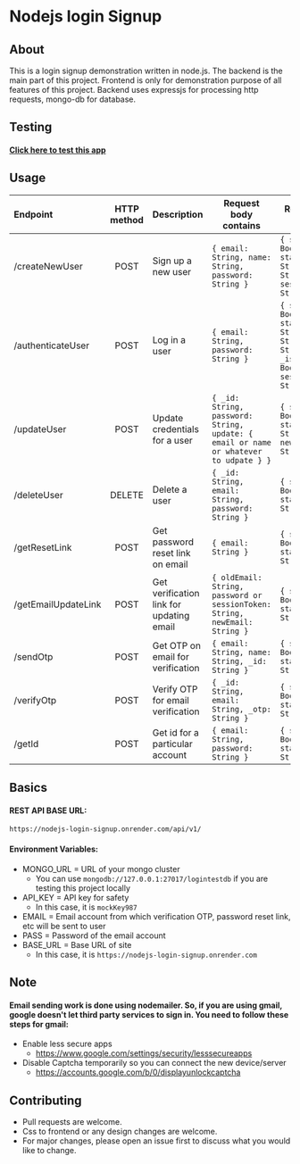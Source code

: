 # Nodejs login Signup

## About
This is a login signup demonstration written in node.js. The backend is the main part of this project. Frontend is only for demonstration purpose of all features of this project. Backend uses expressjs for processing http requests, mongo-db for database.

## Testing
#### [Click here to test this app](https://nodejs-login-signup.onrender.com/)

## Usage

| Endpoint | HTTP method | Description | Request body contains | Response data contains |
| :------- |:-----------:|:------------| --------------------- | ---------------------- |
| /createNewUser | POST | Sign up a new user | `{ email: String, name: String, password: String }` | `{ statusOk: Boolean, statusString: String, _id: String, sessionToken: String }` |
| /authenticateUser | POST | Log in a user | `{ email: String, password: String }` | `{ statusOk: Boolean, statusString: String, _id: String, _name: String, _isVerified: Boolean, sessionToken: String }` |
| /updateUser | POST | Update credentials for a user | `{ _id: String, password: String, update: { email or name or whatever to udpate } }` | `{ statusOk: Boolean, statusString: String, data: { newSessionToken: String } }` |
| /deleteUser | DELETE | Delete a user | `{ _id: String, email: String, password: String }` | `{ statusOk: Boolean, statusString: String }` |
| /getResetLink | POST | Get password reset link on email | `{ email: String }` | `{ statusOk: Boolean, statusString: String }` | 
| /getEmailUpdateLink | POST | Get verification link for updating email | `{ oldEmail: String, password or sessionToken: String, newEmail: String }` | `{ statusOk: Boolean, statusString: String }` |
| /sendOtp | POST | Get OTP on email for verification | `{ email: String, name: String, _id: String }` | `{ statusOk: Boolean, statusString: String }` |
| /verifyOtp | POST | Verify OTP for email verification | `{ _id: String, email: String, _otp: String }` | `{ statusOk: Boolean, statusString: String }` |
| /getId | POST | Get id for a particular account | `{ email: String, password: String }` | `{ statusOk: Boolean, statusString: String }` |

## Basics

#### REST API BASE URL:
`https://nodejs-login-signup.onrender.com/api/v1/`

#### Environment Variables:

- MONGO_URL = URL of your mongo cluster
  - You can use `mongodb://127.0.0.1:27017/logintestdb` if you are testing this project locally
- API_KEY = API key for safety
  - In this case, it is `mockKey987`
- EMAIL = Email account from which verification OTP, password reset link, etc will be sent to user
- PASS = Password of the email account
- BASE_URL = Base URL of site
  - In this case, it is `https://nodejs-login-signup.onrender.com`

## Note

#### Email sending work is done using nodemailer. So, if you are using gmail, google doesn't let third party services to sign in. You need to follow these steps for gmail:

- Enable less secure apps
  - https://www.google.com/settings/security/lesssecureapps
- Disable Captcha temporarily so you can connect the new device/server
  - https://accounts.google.com/b/0/displayunlockcaptcha

## Contributing

- Pull requests are welcome. 
- Css to frontend or any design changes are welcome.
- For major changes, please open an issue first to discuss what you would like to change.
